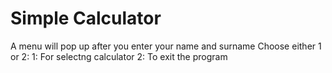 # Simple Calculator

A menu will pop up after you enter your name and surname
Choose either 1 or 2:
1: For selectng calculator
2: To exit the program